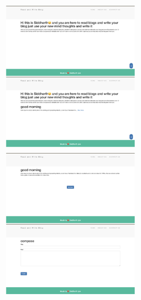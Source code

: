 <p align="left">
  <img src="./public/s.png" alt="Project Overview" width="350"/>
  <img src="./public/s1.png" alt="Project Overview" width="350"/>
</p>
<p align="left">
  <img src="./public/s2.png" alt="Project Overview" width="350"/>
  <img src="./public/s3.png" alt="Project Overview" width="350"/>
</p>
